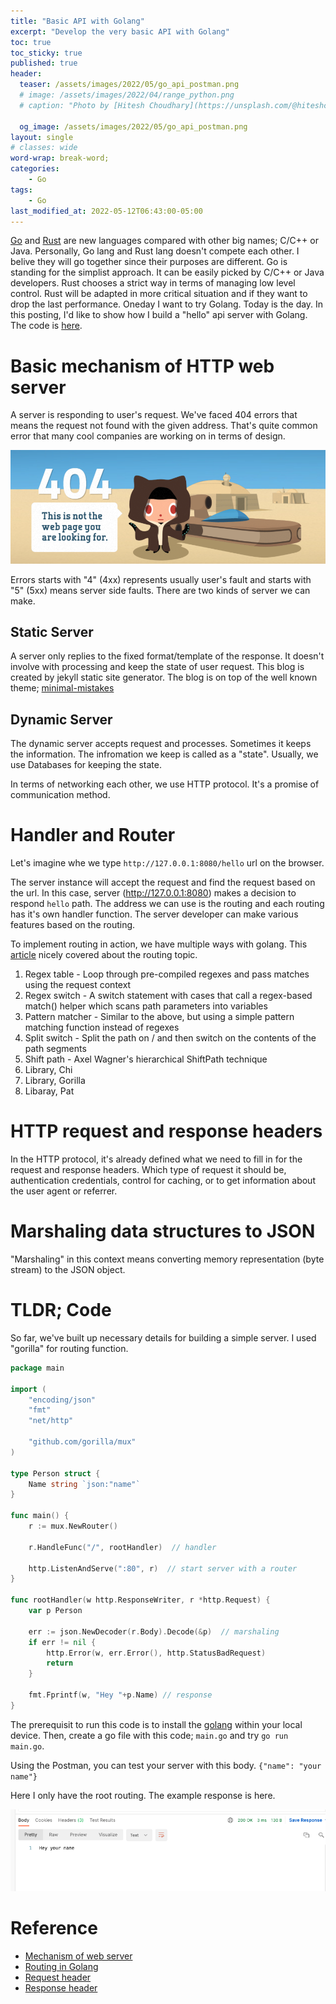 ```yaml
---
title: "Basic API with Golang"
excerpt: "Develop the very basic API with Golang"
toc: true
toc_sticky: true
published: true
header:
  teaser: /assets/images/2022/05/go_api_postman.png
  # image: /assets/images/2022/04/range_python.png
  # caption: "Photo by [Hitesh Choudhary](https://unsplash.com/@hiteshchoudhary?utm_source=unsplash&utm_medium=referral&utm_content=creditCopyText) on [Unsplash](https://unsplash.com/s/photos/python?utm_source=unsplash&utm_medium=referral&utm_content=creditCopyText)"
  
  og_image: /assets/images/2022/05/go_api_postman.png
layout: single
# classes: wide
word-wrap: break-word;
categories:
    - Go
tags:
    - Go
last_modified_at: 2022-05-12T06:43:00-05:00
---
```


[Go](https://go.dev/) and [Rust](https://www.rust-lang.org/) are new languages compared with other big names; C/C++ or Java. Personally, Go lang and Rust lang doesn't compete each other. I belive they will go together since their purposes are different. Go is standing for the simplist approach. It can be easily picked by C/C++ or Java developers. Rust chooses a strict way in terms of managing low level control. Rust will be adapted in more critical situation and if they want to drop the last performance. Oneday I want to try Golang. Today is the day. In this posting, I'd like to show how I build a "hello" api server with Golang. The code is [here](#code). 

# Basic mechanism of HTTP web server 

A server is responding to user's request. We've faced 404 errors that means the request not found with the given address. That's quite common error that many cool companies are working on in terms of design. 

![github 404](/assets/images/2022/05/github_404.png)

Errors starts with "4" (4xx) represents usually user's fault and starts with "5" (5xx) means server side faults. There are two kinds of server we can make. 

## Static Server 
A server only replies to the fixed format/template of the response. It doesn't involve with processing and keep the state of user request. This blog is created by jekyll static site generator. The blog is on top of the well known theme; [minimal-mistakes](https://mmistakes.github.io/minimal-mistakes/)

## Dynamic Server
The dynamic server accepts request and processes. Sometimes it keeps the information. The infromation we keep is called as a "state". Usually, we use Databases for keeping the state. 

In terms of networking each other, we use HTTP protocol. It's a promise of communication method. 

# Handler and Router 
Let's imagine whe we type `http://127.0.0.1:8080/hello` url on the browser. 

The server instance will accept the request and find the request based on the url. In this case, server (http://127.0.0.1:8080) makes a decision to respond `hello` path. The address we can use is the routing and each routing has it's own handler function. The server developer can make various features based on the routing. 

To implement routing in action, we have multiple ways with golang. This [article](https://benhoyt.com/writings/go-routing/) nicely covered about the routing topic. 

1. Regex table - Loop through pre-compiled regexes and pass matches using the request context
2. Regex switch - A switch statement with cases that call a regex-based match() helper which scans path parameters into variables
3. Pattern matcher - Similar to the above, but using a simple pattern matching function instead of regexes
4. Split switch - Split the path on / and then switch on the contents of the path segments
5. Shift path - Axel Wagner's hierarchical ShiftPath technique
6. Library, Chi 
7. Library, Gorilla
8. Libaray, Pat

# HTTP request and response headers 
In the HTTP protocol, it's already defined what we need to fill in for the request and response headers. Which type of request it should be, authentication credentials, control for caching, or to get information about the user agent or referrer. 

# Marshaling data structures to JSON
"Marshaling" in this context means converting memory representation (byte stream) to the JSON object. 

# <a name="code">TLDR; Code</a>
So far, we've built up necessary details for building a simple server. I used "gorilla" for routing function. 

```go
package main

import (
	"encoding/json"
	"fmt"
	"net/http"

	"github.com/gorilla/mux"
)

type Person struct {
	Name string `json:"name"`
}

func main() {
	r := mux.NewRouter()

	r.HandleFunc("/", rootHandler)  // handler 

	http.ListenAndServe(":80", r)  // start server with a router
}

func rootHandler(w http.ResponseWriter, r *http.Request) {
	var p Person

	err := json.NewDecoder(r.Body).Decode(&p)  // marshaling
	if err != nil {
		http.Error(w, err.Error(), http.StatusBadRequest)
		return
	}

	fmt.Fprintf(w, "Hey "+p.Name) // response 
}
```

The prerequisit to run this code is to install the [golang](https://go.dev/dl/) within your local device. Then, create a go file with this code; `main.go` and try `go run main.go`.

Using the Postman, you can test your server with this body. `{"name": "your name"}`

Here I only have the root routing. The example response is here. 

![postman response](/assets/images/2022/05/go_api_postman.png)

# Reference 
* [Mechanism of web server](https://developer.mozilla.org/en-US/docs/Learn/Common_questions/What_is_a_web_server)
* [Routing in Golang](https://benhoyt.com/writings/go-routing/)
* [Request header](https://developer.mozilla.org/en-US/docs/Glossary/Request_header)
* [Response header](https://developer.mozilla.org/en-US/docs/Glossary/Response_header)